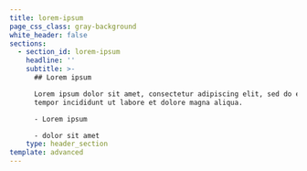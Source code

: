 ```yaml
---
title: lorem-ipsum
page_css_class: gray-background
white_header: false
sections:
  - section_id: lorem-ipsum
    headline: ''
    subtitle: >-
      ## Lorem ipsum

      Lorem ipsum dolor sit amet, consectetur adipiscing elit, sed do eiusmod
      tempor incididunt ut labore et dolore magna aliqua.

      - Lorem ipsum

      - dolor sit amet
    type: header_section
template: advanced
---
```


